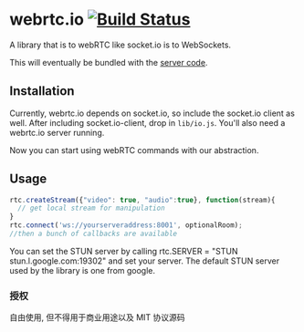 # webrtc.io [![Build Status](https://travis-ci.org/webRTC/webrtc.io-client.png?branch=master)](https://travis-ci.org/webRTC/webrtc.io-client)

A library that is to webRTC like socket.io is to WebSockets.

This will eventually be bundled with the [server code](https://github.com/webRTC/webRTC.io).

## Installation

Currently, webrtc.io depends on socket.io, so include the socket.io client as well. After including socket.io-client, drop in `lib/io.js`. You'll also need a webrtc.io server running.

Now you can start using webRTC commands with our abstraction.


## Usage

```javascript
rtc.createStream({"video": true, "audio":true}, function(stream){
  // get local stream for manipulation
}
rtc.connect('ws://yourserveraddress:8001', optionalRoom);
//then a bunch of callbacks are available
```

You can set the STUN server by calling 
rtc.SERVER = "STUN stun.l.google.com:19302" and set your server. The default STUN server used by the library is one from google.


###  授权
 自由使用, 但不得用于商业用途以及 MIT 协议源码